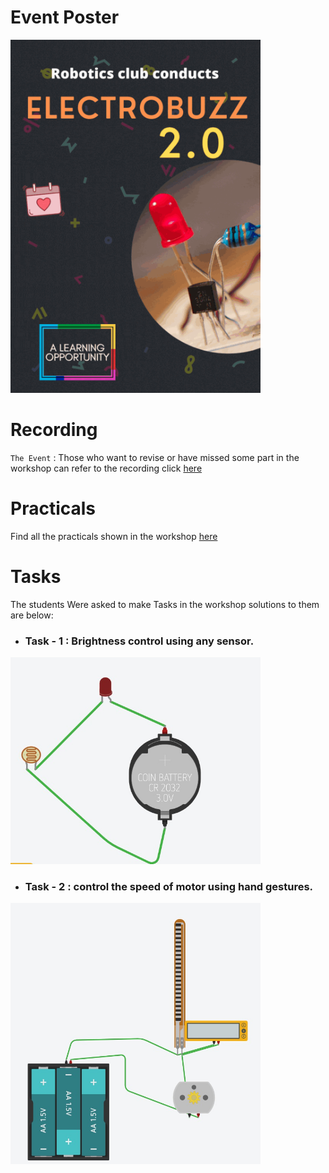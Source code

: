 # Event Poster

<img src="poster.gif" alt="poster" style="width:400px;"/>

# Recording

`The Event` : 
Those who want to revise or have missed some part in the workshop can refer to the recording click [here](https://drive.google.com/file/d/1iTFUaBLwCBlMiBx_x47uNd5uwAb6RoI4/view?usp=sharing)


# Practicals

Find all the practicals shown in the workshop [here](https://www.tinkercad.com/things/84D9l26DGhN-amazing-fyyran-migelo/editel?sharecode=XP_oHDh-LCCfJ2-Jjll-lzqC0Stnz50JKi5iDUGFDkY) 

# Tasks

The students Were asked to make Tasks in the workshop solutions to them are below:

- ### Task - 1 : Brightness control using  any sensor.
<img src="led brightness control.jpeg" alt="poster" style="width:400px;"/>

- ### Task - 2 : control the speed of motor using hand gestures.
<img src="speed control.jpeg" alt="poster" style="width:400px;"/>
